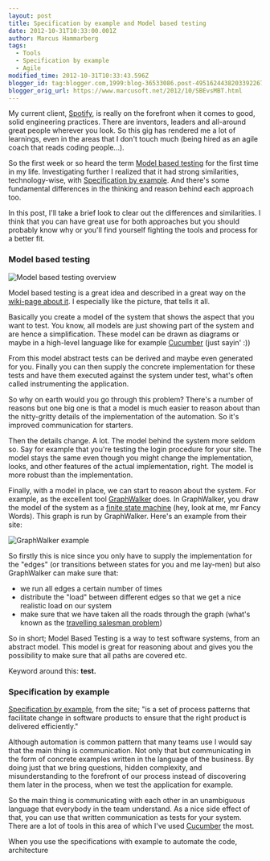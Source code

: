```yaml
---
layout: post
title: Specification by example and Model based testing
date: 2012-10-31T10:33:00.001Z
author: Marcus Hammarberg
tags:
  - Tools
  - Specification by example
  - Agile
modified_time: 2012-10-31T10:33:43.596Z
blogger_id: tag:blogger.com,1999:blog-36533086.post-4951624438203392267
blogger_orig_url: https://www.marcusoft.net/2012/10/SBEvsMBT.html
---
```


My current client, [Spotify](http://www.spotify.com/), is really on the forefront when it comes to good, solid engineering practices. There are inventors, leaders and all-around great people wherever you look. So this gig has rendered me a lot of learnings, even in the areas that I don't touch much (being hired as an agile coach that reads coding people...).

So the first week or so heard the term [Model based testing](http://en.wikipedia.org/wiki/Model-based_testing) for the first time in my life. Investigating further I realized that it had strong similarities, technology-wise, with [Specification by example](http://www.specificationbyexample.com/). And there's some fundamental differences in the thinking and reason behind each approach too.

In this post, I'll take a brief look to clear out the differences and similarities. I think that you can have great use for both approaches but you should probably know why or you'll find yourself fighting the tools and process for a better fit.

### Model based testing

![Model based testing overview](http://upload.wikimedia.org/wikipedia/en/3/36/Mbt-overview.png)

Model based testing is a great idea and described in a great way on the [wiki-page about it](http://en.wikipedia.org/wiki/Model-based_testing). I especially like the picture, that tells it all.

Basically you create a model of the system that shows the aspect that you want to test. You know, all models are just showing part of the system and are hence a simplification. These model can be drawn as diagrams or maybe in a high-level language like for example [Cucumber](http://cukes.info/) (just sayin' :))

From this model abstract tests can be derived and maybe even generated for you. Finally you can then supply the concrete implementation for these tests and have them executed against the system under test, what's often called instrumenting the application.

So why on earth would you go through this problem? There's a number of reasons but one big one is that a model is much easier to reason about than the nitty-gritty details of the implementation of the automation. So it's improved communication for starters.

Then the details change. A lot. The model behind the system more seldom so. Say for example that you're testing the login procedure for your site. The model stays the same even though you might change the implementation, looks, and other features of the actual implementation, right. The model is more robust than the implementation.

Finally, with a model in place, we can start to reason about the system. For example, as the excellent tool [GraphWalker](http://graphwalker.org/) does. In GraphWalker, you draw the model of the system as a [finite state machine](http://en.wikipedia.org/wiki/Finite-state_machine) (hey, look at me, mr Fancy Words). This graph is run by GraphWalker. Here's an example from their site:

![GraphWalker example](http://graphwalker.org/data/uploads/shoppingcart.svg)

So firstly this is nice since you only have to supply the implementation for the "edges" (or transitions between states for you and me lay-men) but also GraphWalker can make sure that:

- we run all edges a certain number of times
- distribute the "load" between different edges so that we get a nice realistic load on our system
- make sure that we have taken all the roads through the graph (what's known as the [travelling salesman problem](http://en.wikipedia.org/wiki/Travelling_salesman_problem))

So in short; Model Based Testing is a way to test software systems, from an abstract model. This model is great for reasoning about and gives you the possibility to make sure that all paths are covered etc.

Keyword around this: **test.**

### Specification by example

[Specification by example](http://www.specificationbyexample.com/), from the site; "is a set of process patterns that facilitate change in software products to ensure that the right product is delivered efficiently."

Although automation is common pattern that many teams use I would say that the main thing is communication. Not only that but communicating in the form of concrete examples written in the language of the business. By doing just that we bring questions, hidden complexity, and misunderstanding to the forefront of our process instead of discovering them later in the process, when we test the application for example.

So the main thing is communicating with each other in an unambiguous language that everybody in the team understand. As a nice side effect of that, you can use that written communication as tests for your system. There are a lot of tools in this area of which I've used [Cucumber](http://cukes.info/) the most.

When you use the specifications with example to automate the code, architecture
